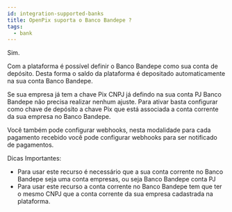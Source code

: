 ```yaml
---
id: integration-supported-banks
title: OpenPix suporta o Banco Bandepe ?
tags:
  - bank
---
```


Sim.

Com a plataforma é possível definir o Banco Bandepe como sua conta de depósito. Desta forma o saldo da plataforma é depositado automaticamente na sua conta Banco Bandepe.

Se sua empresa já tem a chave Pix CNPJ já defindo na sua conta PJ Banco Bandepe não precisa realizar nenhum ajuste. Para ativar basta configurar como chave de depósito a chave Pix que está associada a conta corrente da sua empresa no Banco Bandepe.

Você também pode configurar webhooks, nesta modalidade para cada pagamento recebido você pode configurar webhooks para ser notificado de pagamentos.

Dicas Importantes:

- Para usar este recurso é necessário que a sua conta corrente no Banco Bandepe seja uma conta empresas, ou seja Banco Bandepe conta PJ
- Para usar este recurso a conta corrente no Banco Bandepe tem que ter o mesmo CNPJ que a conta corrente da sua empresa cadastrada na plataforma.

